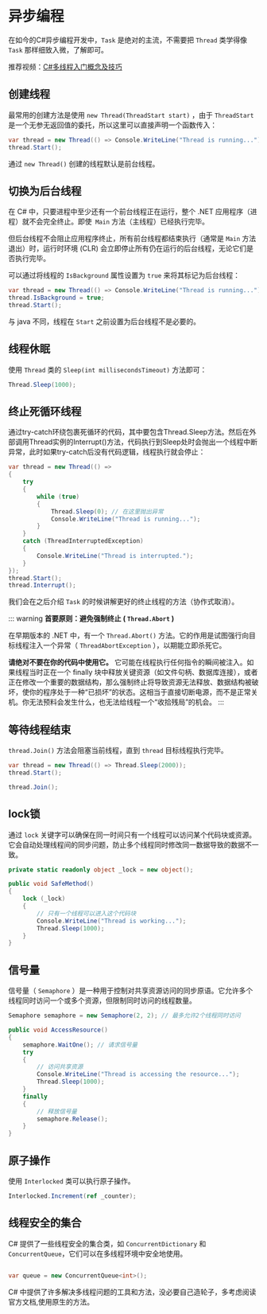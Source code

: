 # 异步编程

在如今的C#异步编程开发中，`Task` 是绝对的主流，不需要把 `Thread` 类学得像 `Task` 那样细致入微，了解即可。

推荐视频：[C#多线程入门概念及技巧](https://www.bilibili.com/video/BV1Cw411A7Fr/)

## 创建线程

最常用的创建方法是使用 `new Thread(ThreadStart start)` ，由于 `ThreadStart` 是一个无参无返回值的委托，所以这里可以直接声明一个函数传入：
```c#
var thread = new Thread(() => Console.WriteLine("Thread is running..."));
thread.Start();
```

通过 `new Thread()` 创建的线程默认是前台线程。

## 切换为后台线程

在 C# 中，只要进程中至少还有一个前台线程正在运行，整个 .NET 应用程序（进程）就不会完全终止。即使` Main` 方法（主线程）已经执行完毕。

但后台线程不会阻止应用程序终止，所有前台线程都结束执行（通常是 `Main` 方法退出）时，运行时环境 (CLR) 会立即停止所有仍在运行的后台线程，无论它们是否执行完毕。

可以通过将线程的 `IsBackground` 属性设置为 `true` 来将其标记为后台线程：
```c#
var thread = new Thread(() => Console.WriteLine("Thread is running..."));
thread.IsBackground = true;
thread.Start();
```
与 java 不同，线程在 `Start` 之前设置为后台线程不是必要的。

## 线程休眠

使用 `Thread` 类的 `Sleep(int millisecondsTimeout)` 方法即可：
```c#
Thread.Sleep(1000); 
```

## 终止死循环线程

通过try-catch环绕包裹死循环的代码，其中要包含Thread.Sleep方法。然后在外部调用Thread实例的Interrupt()方法，代码执行到Sleep处时会抛出一个线程中断异常，此时如果try-catch后没有代码逻辑，线程执行就会停止：

```c#
var thread = new Thread(() =>
{
    try
    {
        while (true)
        {
            Thread.Sleep(0); // 在这里抛出异常
            Console.WriteLine("Thread is running...");
        }
    }
    catch (ThreadInterruptedException)
    {
        Console.WriteLine("Thread is interrupted.");
    }
});
thread.Start();
thread.Interrupt();
```
我们会在之后介绍 `Task` 的时候讲解更好的终止线程的方法（协作式取消）。

::: warning
**首要原则：避免强制终止 ( `Thread.Abort` )**

在早期版本的 .NET 中，有一个 `Thread.Abort()` 方法。它的作用是试图强行向目标线程注入一个异常（ `ThreadAbortException` ），以期能立即杀死它。

**请绝对不要在你的代码中使用它。** 它可能在线程执行任何指令的瞬间被注入。如果线程当时正在一个 finally 块中释放关键资源（如文件句柄、数据库连接），或者正在修改一个重要的数据结构，那么强制终止将导致资源无法释放、数据结构被破坏，使你的程序处于一种“已损坏”的状态。这相当于直接切断电源，而不是正常关机。你无法预料会发生什么，也无法给线程一个“收拾残局”的机会。
:::

## 等待线程结束

`thread.Join()` 方法会阻塞当前线程，直到 `thread` 目标线程执行完毕。

```c# [Mission.cs]
var thread = new Thread(() => Thread.Sleep(2000));
thread.Start();

thread.Join();
```

## lock锁
通过 `lock` 关键字可以确保在同一时间只有一个线程可以访问某个代码块或资源。它会自动处理线程间的同步问题，防止多个线程同时修改同一数据导致的数据不一致。

```c#
private static readonly object _lock = new object();

public void SafeMethod()
{
    lock (_lock)
    {
        // 只有一个线程可以进入这个代码块
        Console.WriteLine("Thread is working...");
        Thread.Sleep(1000);
    }
}
```

## 信号量
信号量（ `Semaphore` ）是一种用于控制对共享资源访问的同步原语。它允许多个线程同时访问一个或多个资源，但限制同时访问的线程数量。

```c#
Semaphore semaphore = new Semaphore(2, 2); // 最多允许2个线程同时访问

public void AccessResource()
{
    semaphore.WaitOne(); // 请求信号量
    try
    {
        // 访问共享资源
        Console.WriteLine("Thread is accessing the resource...");
        Thread.Sleep(1000);
    }
    finally
    {
        // 释放信号量
        semaphore.Release();
    } 
}
```

## 原子操作
使用 `Interlocked` 类可以执行原子操作。

```c#
Interlocked.Increment(ref _counter);
```

## 线程安全的集合
C# 提供了一些线程安全的集合类，如 `ConcurrentDictionary` 和 `ConcurrentQueue`，它们可以在多线程环境中安全地使用。

```c#

var queue = new ConcurrentQueue<int>();


```

C# 中提供了许多解决多线程问题的工具和方法，没必要自己造轮子，多考虑阅读官方文档,使用原生的方法。
